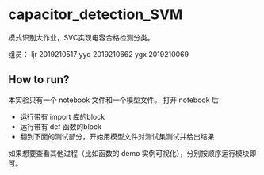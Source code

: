 # capacitor_detection_SVM
模式识别大作业，SVC实现电容合格检测分类。

组员：
ljr 2019210517
yyq 2019210662
ygx 2019210069


## How to run?
本实验只有一个 notebook 文件和一个模型文件。
打开 notebook 后
- 运行带有 import 库的block
- 运行带有 def 函数的block
- 翻到下面的测试部分，开始用模型文件对测试集测试并给出结果

如果想要查看其他过程（比如函数的 demo 实例可视化），分别按顺序运行模块即可。
